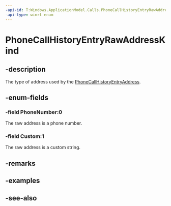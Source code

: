 ```yaml
---
-api-id: T:Windows.ApplicationModel.Calls.PhoneCallHistoryEntryRawAddressKind
-api-type: winrt enum
---
```


<!-- Enumeration syntax
public enum Windows.ApplicationModel.Calls.PhoneCallHistoryEntryRawAddressKind : int
-->

# PhoneCallHistoryEntryRawAddressKind

## -description
The type of address used by the [PhoneCallHistoryEntryAddress](phonecallhistoryentryaddress.md).

## -enum-fields
### -field PhoneNumber:0
The raw address is a phone number.

### -field Custom:1
The raw address is a custom string.


## -remarks

## -examples

## -see-also